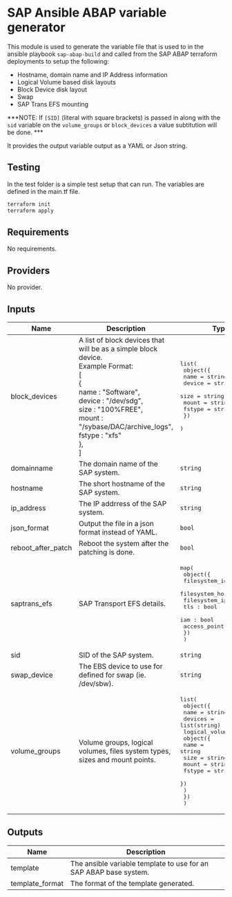 # SAP Ansible ABAP variable generator

This module is used to generate the variable file that is used to in the ansible playbook `sap-abap-build` and called from the SAP ABAP terraform deployments to setup the following: 
- Hostname, domain name and IP Address information 
- Logical Volume based disk layouts
- Block Device disk layout 
- Swap 
- SAP Trans EFS mounting 

***NOTE: If `[SID]` (literal with square brackets) is passed in along with the `sid` variable on the `volume_groups` or `block_devices` a value subtitution will be done. ***

It provides the output variable output as a YAML or Json string. 

## Testing

In the test folder is a simple test setup that can run. The variables are defined in the main.tf file. 

```bash
terraform init 
terraform apply 
```

<!-- BEGINNING OF PRE-COMMIT-TERRAFORM DOCS HOOK -->
## Requirements

No requirements.

## Providers

No provider.

## Inputs

| Name | Description | Type | Default | Required |
|------|-------------|------|---------|:--------:|
| block\_devices | A list of block devices that will be as a simple block device.<br>Example Format:<br>[<br>  {<br>    name : "Software",<br>    device : "/dev/sdg",<br>    size : "100%FREE",<br>    mount : "/sybase/DAC/archive\_logs",<br>    fstype : "xfs"<br>  },<br>] | <pre>list(<br>    object({<br>      name   = string<br>      device = string<br>      size   = string<br>      mount  = string<br>      fstype = string<br>    })<br>  )</pre> | `null` | no |
| domainname | The domain name of the SAP system. | `string` | n/a | yes |
| hostname | The short hostname of the SAP system. | `string` | n/a | yes |
| ip\_address | The IP addrress of the SAP system. | `string` | n/a | yes |
| json\_format | Output the file in a json format instead of YAML. | `bool` | `false` | no |
| reboot\_after\_patch | Reboot the system after the patching is done. | `bool` | `false` | no |
| saptrans\_efs | SAP Transport EFS details. | <pre>map(<br>    object({<br>      filesystem_id   = string<br>      filesystem_host = string<br>      filesystem_ip   = string<br>      tls : bool<br>      iam : bool<br>      access_point = string<br>    })<br>  )</pre> | `null` | no |
| sid | SID of the SAP system. | `string` | `""` | no |
| swap\_device | The EBS device to use for defined for swap (ie. /dev/sbw). | `string` | n/a | yes |
| volume\_groups | Volume groups, logical volumes, files system types, sizes and mount points. | <pre>list(<br>    object({<br>      name    = string<br>      devices = list(string)<br>      logical_volumes = list(<br>        object({<br>          name   = string<br>          size   = string<br>          mount  = string<br>          fstype = string<br>        })<br>      )<br>    })<br>  )</pre> | n/a | yes |

## Outputs

| Name | Description |
|------|-------------|
| template | The ansible variable template to use for an SAP ABAP base system. |
| template\_format | The format of the template generated. |

<!-- END OF PRE-COMMIT-TERRAFORM DOCS HOOK -->